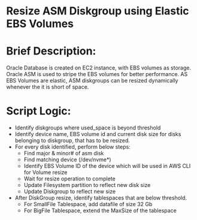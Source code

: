 # Resize ASM Diskgroup using Elastic EBS Volumes

# Brief Description:
Oracle Database is created on EC2 instance, with EBS volumes as storage. Oracle ASM is used to stripe the EBS volumes for better performance. AS EBS Volumes are elastic, ASM diskgroups can be resized dynamically whenever the it is short of space.


# Script Logic:                                                                                                        
* Identify diskgroups where used_space is beyond threshold                                                           
* Identify device name, EBS volume id and current disk size for disks belonging to diskgroup, that has to be resized.
* For every disk identified, perform below steps:                                                                    
    - Find major & minor# of asm disk                                                                                
    - Find matching device (/dev/nvme*)                                                                              
    - Identify EBS Volume ID of the device which will be used in AWS CLI for Volume resize                           
    - Wait for resize operation to complete                                                                          
    - Update Filesystem partition to reflect new disk size                                                           
    - Update Diskgroup to reflect new size                                                                           
* After DiskGroup resize, identify tablespaces that are below threshold.                                             
    - For SmallFile Tablespace, add datafile of size 32 Gb                                                           
    - For BigFile Tablespace, extend the MaxSize of the tablespace                                                   


